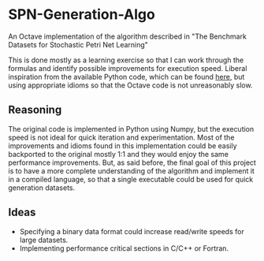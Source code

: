 # SPN-Generation-Algo
An Octave implementation of the algorithm described in "The Benchmark Datasets for Stochastic Petri Net Learning"

This is done mostly as a learning exercise so that I can work through the formulas and identify possible improvements for execution speed. Liberal inspiration from the available Python code, which can be found [here](https://github.com/netlearningteam/SPN-Benchmark-DS), but using appropriate idioms so that the Octave code is not unreasonably slow. 

## Reasoning
The original code is implemented in Python using Numpy, but the execution speed is not ideal for quick iteration and experimentation. Most of the improvements and idioms found in this implementation could be easily backported to the original mostly 1:1 and they would enjoy the same performance improvements. But, as said before, the final goal of this project is to have a more complete understanding of the algorithm and implement it in a compiled language, so that a single executable could be used for quick generation datasets.

## Ideas
* Specifying a binary data format could increase read/write speeds for large datasets.
* Implementing performance critical sections in C/C++ or Fortran.
